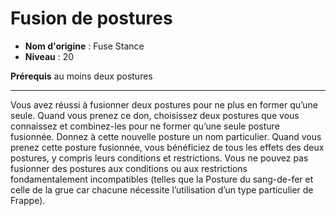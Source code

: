 # Fusion de postures

 * **Nom d'origine** : Fuse Stance
 * **Niveau** : 20


<p><strong>Prérequis</strong> au moins deux postures</p>
<hr>
<p>Vous avez réussi à fusionner deux postures pour ne plus en former qu’une seule. Quand vous prenez ce don, choisissez deux postures que vous connaissez et combinez-les pour ne former qu’une seule posture fusionnée. Donnez à cette nouvelle posture un nom particulier. Quand vous prenez cette posture fusionnée, vous bénéficiez de tous les effets des deux postures, y compris leurs conditions et restrictions. Vous ne pouvez pas fusionner des postures aux conditions ou aux restrictions fondamentalement incompatibles (telles que la Posture du sang-de-fer et celle de la grue car chacune nécessite l’utilisation d’un type particulier de Frappe).</p>